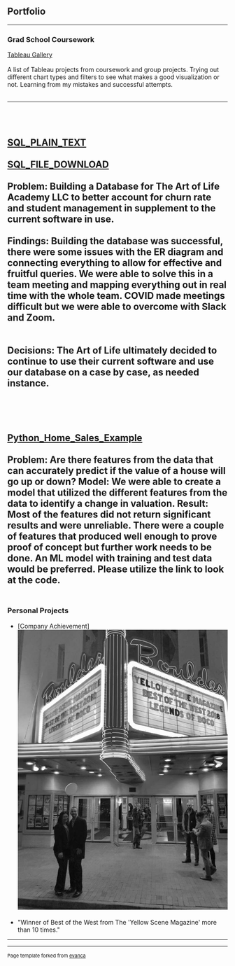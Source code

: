 ## Portfolio

---

### Grad School Coursework 

[Tableau Gallery](https://public.tableau.com/profile/nick8552#!/)
<br><br>
A list of Tableau projects from coursework and group projects. Trying out different chart types and filters to see what makes a good visualization or not. Learning from my mistakes and successful attempts. 
<br><br>


---
<br><br>
<a href="Art_of_Life_Create Database.pdf">SQL_PLAIN_TEXT</a>
<br><br>
<a href="Art_of_Life_Create Database.sql">SQL_FILE_DOWNLOAD</a>
<br><br>
Problem: Building a Database for The Art of Life Academy LLC to better account for churn rate and student management in supplement to the current software in use. 
<br><br>
Findings: Building the database was successful, there were some issues with the ER diagram and connecting everything to allow for effective and fruitful queries. We were able to solve this in a team meeting and mapping everything out in real time with the whole team. COVID made meetings difficult but we were able to overcome with Slack and Zoom.  
<br><br>
Decisions: The Art of Life ultimately decided to continue to use their current software and use our database on a case by case, as needed instance.  
<br><br>
<br><br>
<a href="git_hub_regression_example.pdf">Python_Home_Sales_Example</a> 
<br><br> 
Problem: Are there features from the data that can accurately predict if the value of a house will go up or down? 
Model: We were able to create a model that utilized the different features from the data to identify a change in valuation. 
Result: Most of the features did not return significant results and were unreliable. There were a couple of features that produced well enough to prove proof of concept but further work needs to be done. An ML model with training and test data would be preferred. Please utilize the link to look at the code. 
<br><br>
---

### Personal Projects

- [Company Achievement]<img src="images/legends of boco bw.jpg"/>
<br><br>
- "Winner of Best of the West from The 'Yellow Scene Magazine' more than 10 times."

---




---
<p style="font-size:11px">Page template forked from <a href="https://github.com/evanca/quick-portfolio">evanca</a></p>
<!-- Remove above link if you don't want to attibute -->
